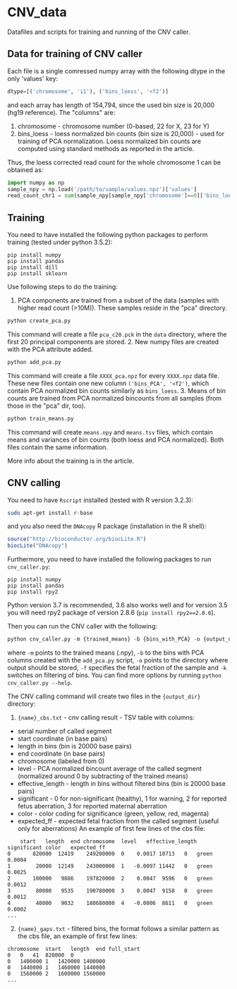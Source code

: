 # CNV_data

Datafiles and scripts for training and running of the CNV caller.

## Data for training of CNV caller

Each file is a single comressed numpy array with the following dtype in the only 'values' key:
```python 
dtype=[('chromosome', 'i1'), ('bins_loess', '<f2')] 
```
and each array has length of 154,794, since the used bin size is 20,000 (hg19 reference). The "columns" are:
1. chromosome - chromosome number (0-based, 22 for X, 23 for Y)
2. bins_loess - loess normalized bin counts (bin size is 20,000) - used for training of PCA normalization. Loess normalized bin counts are computed using standard methods as reported in the article. 

Thus, the loess corrected read count for the whole chromosome 1 can be obtained as:
```python
import numpy as np
sample_npy = np.load('/path/to/sample/values.npz')['values']
read_count_chr1 = sum(sample_npy[sample_npy['chromosome']==0]['bins_loess'])
```

## Training

You need to have installed the following python packages to perform training (tested under python 3.5.2):
```
pip install numpy
pip install pandas
pip install dill
pip install sklearn
```

Use following steps to do the training:
1. PCA components are trained from a subset of the data (samples with higher read count (>10M)). These samples reside in the "pca" directory.
```python 
python create_pca.py
```
This command will create a file `pca_c20.pck` in the `data` directory, where the first 20 principal components are stored. 
2. New numpy files are created with the PCA attribute added.
```python 
python add_pca.py
```
This command will create a file `XXXX_pca.npz` for every `XXXX.npz` data file. These new files contain one new column `('bins_PCA', '<f2')`, which contain PCA normalized bin counts similarly as `bins_loess`.
3. Means of bin counts are trained from PCA normalized bincounts from all samples (from those in the "pca" dir, too). 
```python 
python train_means.py
```
This command will create `means.npy` and `means.tsv` files, which contain means and variances of bin counts (both loess and PCA normalized). Both files contain the same information. 

More info about the training is in the article. 

## CNV calling

You need to have `Rscript` installed (tested with R version 3.2.3):
```bash
sudo apt-get install r-base
```
and you also need the `DNAcopy` R package (installation in the R shell):
```R
source("http://bioconductor.org/biocLite.R")
biocLite("DNAcopy")
```

Furthermore, you need to have installed the following packages to run `cnv_caller.py`:
```
pip install numpy
pip install pandas
pip install rpy2
```
Python version 3.7 is recommended, 3.6 also works well and for version 3.5 you will need rpy2 package of version 2.8.6 (`pip install rpy2==2.8.6`).

Then you can run the CNV caller with the following:
```python 
python cnv_caller.py -m {trained_means} -b {bins_with_PCA} -o {output_dir} -k -f {fetal_fraction}
```
where `-m` points to the trained means (.npy), `-b` to the bins with PCA columns created with the `add_pca.py` script, `-o` points to the directory where output should be stored, `-f` specifies the fetal fraction of the sample and `-k` switches on filtering of bins. You can find more options by running `python cnv_caller.py --help`.

The CNV calling command will create two files in the `{output_dir}` directory:
1. `{name}_cbs.txt` - cnv calling result - TSV table with columns: 
 - serial number of called segment
 - start coordinate (in base pairs)
 - length in bins (bin is 20000 base pairs)
 - end coordinate (in base pairs)
 - chromosome (labeled from 0)
 - level - PCA normalized bincount average of the called segment (normalized around 0 by subtracting of the trained means)
 - effective_length - length in bins without filtered bins (bin is 20000 base pairs)
 - significant - 0 for non-significant (healthy), 1 for warning, 2 for reported fetus aberration, 3 for reported maternal aberration
 - color - color coding for significance (green, yellow, red, magenta)
 - expected_ff - expected fetal fraction from the called segment (useful only for aberrations)
An example of first few lines of the cbs file:
```
	start	length	end	chromosome	level	effective_length	significant	color	expected_ff
0	    820000	12419	 249200000	0	 0.0017	10713	0	green	 0.0004
1	     20000	12149	 243000000	1	-0.0097	11442	0	green	 0.0025
2	    100000	 9886	 197820000	2	 0.0047	 9596	0	green	 0.0012
3	     80000	 9535	 190780000	3	 0.0047	 9158	0	green	 0.0012
4	     40000	 9032	 180680000	4	-0.0006	 8611	0	green	 0.0002
...
```
2. `{name}_gaps.txt` - filtered bins, the format follows a similar pattern as the cbs file, an example of first few lines:
```
chromosome	start	length	end	full_start
0	0	41	820000	0
0	1400000	1	1420000	1400000
0	1440000	1	1460000	1440000
0	1560000	2	1600000	1560000
...
```
